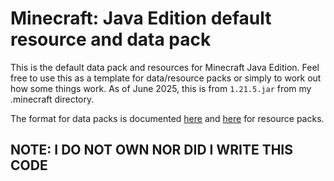 # Minecraft: Java Edition default resource and data pack
This is the default data pack and resources for Minecraft Java Edition. Feel free to use this as a template for data/resource packs or simply to work out how some things work. As of June 2025, this is from  `1.21.5.jar` from my .minecraft directory.

The format for data packs is documented [here](https://minecraft.wiki/w/Data_pack#Contents) and [here](https://minecraft.wiki/w/Resource_pack#Contents) for resource packs.

## NOTE: I DO NOT OWN NOR DID I WRITE THIS CODE
